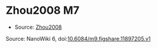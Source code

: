 <a name="material" />

# Zhou2008 M7
<script type="application/ld+json">
  {
    "@context": "https://schema.org/",
    "@type": "ChemicalSubstance",
    "@id": "https://egonw.github.io/nanowiki/nanowiki219.html#material",
    "http://purl.org/dc/terms/conformsTo":
      {
        "@type": "CreativeWork",
        "@id": "https://bioschemas.org/profiles/ChemicalSubstance/0.4-RELEASE/"
      },
    "identfier": "219",
    "name": "Zhou2008 M7",
    "url": "https://egonw.github.io/nanowiki/nanowiki219.html#material",
    "sameAs": "http://127.0.0.1/mediawiki/index.php/Special:URIResolver/Zhou2008_M7"
  }
</script>


* Source: [Zhou2008](Zhou2008.md)


Source: NanoWiki 6, doi:[10.6084/m9.figshare.11897205.v1](https://doi.org/10.6084/m9.figshare.11897205.v1)
